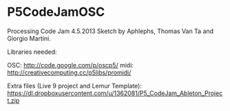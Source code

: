 P5CodeJamOSC
============

Processing Code Jam 4.5.2013
Sketch by Aphlephs, Thomas Van Ta and Giorgio Martini.

Libraries needed: 

OSC: http://code.google.com/p/oscp5/
midi: http://creativecomputing.cc/p5libs/promidi/

Extra files (Live 9 project and Lemur Template):
https://dl.dropboxusercontent.com/u/1362081/P5_CodeJam_Ableton_Project.zip
